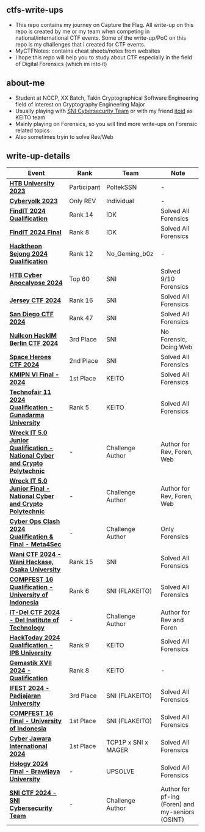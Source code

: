 ## ctfs-write-ups
- This repo contains my journey on Capture the Flag. All write-up on this repo is created by me or my team when competing in national/international CTF events. Some of the write-up/PoC on this repo is my challenges that i created for CTF events.
- MyCTFNotes: contains cheat sheets/notes from websites
- I hope this repo will help you to study about CTF especially in the field of Digital Forensics (which im into it)

## about-me
- Student at NCCP, XX Batch, Takin Cryptographical Software Engineering field of interest on Cryptography Engineering Major
- Usually playing with [SNI Cybersecurity Team](https://serikatnewbie.me) or with my friend [itoid](https://github.com/lightningitoid) as KEITO team
- Mainly playing on Forensics, so you will find more write-ups on Forensic related topics
- Also sometimes tryin to solve Rev/Web 

## write-up-details

| Event | Rank | Team | Note |
|------------------------------|--------------|--------------|--------------|
| **[HTB University 2023](/HTB_Univ2023)** | Participant | PoltekSSN | - |
| **[Cyberyolk 2023](/cyberyolk-2023)** | Only REV | Individual | - |
| **[FindIT 2024 Qualification](/findit-2024-quals)** | Rank 14 | IDK | Solved All Forensics |
| **[FindIT 2024 Final](/findit-2024-final)** | Rank 8 | IDK | Solved All Forensics |
| **[Hacktheon Sejong 2024 Qualification](/hacktheon-2024-quals)** | Rank 12 | No_Geming_b0z | - |
| **[HTB Cyber Apocalypse 2024](/htb-cyberapocalypse2024)** | Top 60 | SNI | Solved 9/10 Forensics |
| **[Jersey CTF 2024](/jerseyctf-2024)** | Rank 16 | SNI | Solved All Forensics |
| **[San Diego CTF 2024](/sandiegoctf-2024)** | Rank 47 | SNI | Solved All Forensics |
| **[Nullcon HackIM Berlin CTF 2024](/nullcon-hackim-berlin-2024)** | 3rd Place | SNI | No Forensic, Doing Web |
| **[Space Heroes CTF 2024](/spaceheroes-2024)** | 2nd Place | SNI | Solved All Forensics |
| **[KMIPN VI Final - 2024](/kmipn-vi-final)** | 1st Place | KEITO | Solved All Forensics |
| **[Technofair 11 2024 Qualification - Gunadarma University](/technofair-11)** | Rank 5 | KEITO | Solved All Forensics |
| **[Wreck IT 5.0 Junior Qualification - National Cyber and Crypto Polytechnic](https://github.com/wondping0/WreckIT5.0_ElimChallenges/tree/main/School)** | - | Challenge Author | Author for Rev, Foren, Web |
| **[Wreck IT 5.0 Junior Final - National Cyber and Crypto Polytechnic](https://github.com/jonscafe/wreckit-50-jr)** | - | Challenge Author | Author for Rev, Foren, Web |
| **[Cyber Ops Clash 2024 Qualification & Final - Meta4Sec](/cyber-ops-clash-2024)** | - | Challenge Author | Only Forensics |
| **[Wani CTF 2024 - Wani Hackase, Osaka University](/wani-ctf-2024)** | Rank 15 | SNI | Solved All Forensics |
| **[COMPFEST 16 Qualification - University of Indonesia](/compfest-2024-quals)** | Rank 6 | SNI (FLAKEITO) | Solved All Forensics |
| **[IT-Del CTF 2024 - Del Institute of Technology](https://github.com/jonscafe/itdel-ctf)** | - | Challenge Author | Author for Rev and Foren |
| **[HackToday 2024 Qualification - IPB University](/hacktoday-2024-quals)** | Rank 9 | KEITO | Solved All Forensics |
| **[Gemastik XVII 2024 - Qualification](/gemastik-2024-quals)** | Rank 8 | KEITO | - |
| **[IFEST 2024 - Padjajaran University](/ifest-2024)** | 3rd Place | SNI (FLAKEITO) | Solved All Forensics |
| **[COMPFEST 16 Final - University of Indonesia](/compfest-2024-final)** | 1st Place | SNI (FLAKEITO) | Solved All Forensics |
| **[Cyber Jawara International 2024](/cyberjawara-international-2024)** | 1st Place | TCP1P x SNI x MAGER | Solved All Forensics |
| **[Hology 2024 Final - Brawijaya University](/hology-2024-final)** | - | UPSOLVE | Solved All Forensics |
| **[SNI CTF 2024 - SNI Cybersecurity Team](https://github.com/serikatnewbie/sni-ctf-2024)** | - | Challenge Author | Author for pf-ing (Foren) and my-seniors (OSINT) |
